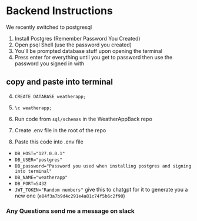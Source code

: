 # Backend Instructions

We recently switched to postgresql
1. Install Postgres (Remember Password You Created)
2. Open psql Shell (use the password you created)
3. You'll be prompted database stuff upon opening the terminal
4. Press enter for everything until you get to password then use the password you signed in with
## copy and paste into terminal

4. `CREATE DATABASE weatherapp;`
5. `\c weatherapp;`

6. Run code from `sql/schemas` in the WeatherAppBack repo
7. Create .env file in the root of the repo
8. Paste this code into .env file

- `DB_HOST="127.0.0.1"`
- `DB_USER="postgres"`
- `DB_password="Password you used when installing postgres and signing into terminal"`
- `DB_NAME="weatherapp"`
- `DB_PORT=5432`
- `JWT_TOKEN="Random numbers"` give this to chatgpt for it to generate you a new one (`e84f3a7b9d4c291e4a81c74f5b6c2f90`)

### Any Questions send me a message on slack
